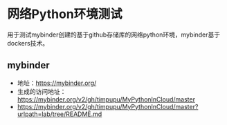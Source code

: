 # 网络Python环境测试
用于测试mybinder创建的基于github存储库的网络python环境，mybinder基于dockers技术。

## mybinder

* 地址：https://mybinder.org/
* 生成的访问地址：https://mybinder.org/v2/gh/timpupu/MyPythonInCloud/master
* https://mybinder.org/v2/gh/timpupu/MyPythonInCloud/master?urlpath=lab/tree/README.md

